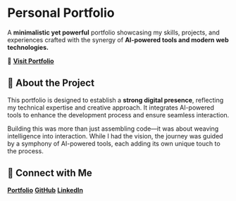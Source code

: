 # Personal Portfolio

A **minimalistic yet powerful** portfolio showcasing my skills, projects, and experiences crafted with the synergy of **AI-powered tools and modern web technologies.**

🔗 **[Visit Portfolio](https://viswadarshan.netlify.app/)**

## 📌 About the Project
This portfolio is designed to establish a **strong digital presence**, reflecting my technical expertise and creative approach. It integrates AI-powered tools to enhance the development process and ensure seamless interaction.

Building this was more than just assembling code—it was about weaving intelligence into interaction. While I had the vision, the journey was guided by a symphony of AI-powered tools, each adding its own unique touch to the process.

## 🎯 Connect with Me
 [**Portfolio**](https://viswadarshan.netlify.app/)
[**GitHub**](https://github.com/viswadarshan-024)   [**LinkedIn**](https://www.linkedin.com/in/viswadarshan-r-r-68b8b124b/)